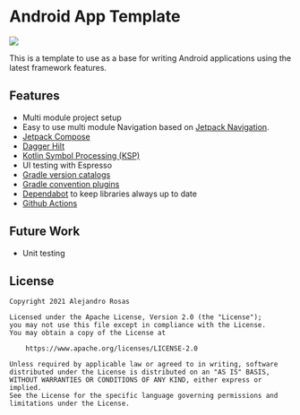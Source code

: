 # Android App Template

[![](https://github.com/alejandrorosas/android-app-template/actions/workflows/android-ci.yml/badge.svg)](https://github.com/alejandrorosas/android-app-template/actions/workflows/android-ci.yml)

This is a template to use as a base for writing Android applications using the latest framework features.

## Features

 - Multi module project setup
 - Easy to use multi module Navigation based on [Jetpack Navigation](https://developer.android.com/guide/navigation).
 - [Jetpack Compose](https://developer.android.com/jetpack/compose)
 - [Dagger Hilt](https://dagger.dev/hilt/)
 - [Kotlin Symbol Processing (KSP)](https://kotlinlang.org/docs/ksp-overview.html)
 - UI testing with Espresso
 - [Gradle version catalogs](https://docs.gradle.org/current/userguide/platforms.html)
 - [Gradle convention plugins](https://docs.gradle.org/current/samples/sample_convention_plugins.html)
 - [Dependabot](https://dependabot.com/) to keep libraries always up to date
 - [Github Actions](https://github.com/features/actions)

## Future Work

 - Unit testing

## License

```
Copyright 2021 Alejandro Rosas

Licensed under the Apache License, Version 2.0 (the "License");
you may not use this file except in compliance with the License.
You may obtain a copy of the License at

    https://www.apache.org/licenses/LICENSE-2.0

Unless required by applicable law or agreed to in writing, software
distributed under the License is distributed on an "AS IS" BASIS,
WITHOUT WARRANTIES OR CONDITIONS OF ANY KIND, either express or implied.
See the License for the specific language governing permissions and
limitations under the License.
```
